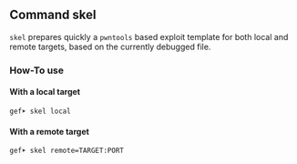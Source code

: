 ## Command skel

`skel` prepares quickly a `pwntools` based exploit template for both local and remote targets,
based on the currently debugged file.

### How-To use

#### With a local target

```text
gef➤ skel local
```

#### With a remote target

```text
gef➤ skel remote=TARGET:PORT
```

